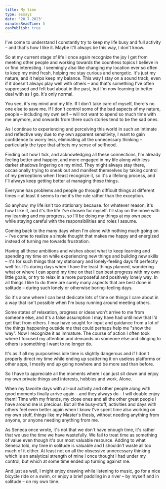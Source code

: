 ```yaml
---
title: My time
type: essays
date: '20.7.2023'
minutesReadTime: 5
canPublish: true
---
```


I've come to understand I constantly try to keep my life busy and full activity – and that's how I like it. Maybe it'll always be this way, I don't know. 

So at my current stage of life I once again recognize the joy I get from meeting other people and working towards the countless topics I believe in or find interesting. I seemingly also like changing my location ever so often to keep my mind fresh, helping me stay curious and energetic. It's just my nature, and it helps keep my balance. This way I stay on a sound track, even if it doesn't always play well with others – and that's something I've often suppressed and felt bad about in the past, but I'm now learning to better deal with as I go. It's only normal.

You see, it's my mind and my life. If I don't take care of myself, there's no one else to save me. If I don't control some of the bad aspects of my nature, people – including my own self – will not want to spend so much time with me anymore, and onwards from there such stories tend to be the sad ones.

As I continue to experiencing and perceiving this world in such an intimate and reflective way due to my own apparent sensitivity, I want to gain confidence to worry less, eliminating all the unnecessary thinking – particularly the type that affects my sense of selfhood. 

Finding out how I tick, and acknowledging all these connections, I'm already feeling better and happier, and more engaged in my life along with less darker shadows lingering on my mind. They might always stay there, occasionally trying to sneak out and manifest themselves by taking control of my perceptions when I least recognize it, so it's a lifelong process, and I'll always keep getting better at managing these things. 

Everyone has problems and people go through difficult things at different times – at least it seems to me it's the rule rather than the exception. 

So anyhow, my life isn't too stationary because. for whatever reason, it's how I like it, and it's the life I've chosen for myself. I'll stay on the move with my learning and my progress, so I'll be doing my things at my own pace while staying careful with the responsibilities and roles I assume. 

Coming back to the many days when I'm alone with nothing much going on – I've come to realize a simple thought that makes me happy and energized instead of turning me towards frustration.

Having all these ambitions and wishes about what to keep learning and spending my time on while experiencing new things and building new skills – it's for such things that my stationary and lonely-feeling days fit perfectly well for. It's during days when I have the least things planned, wondering what or where I can spend my time on that I can best progress with my own little goals, or try to relax in a more purposeful and positively lonely way. In all things I like to do there are surely many aspects that are best done in solitude – during such lonely or otherwise boring-feeling days. 

So it's alone where I can best dedicate lots of time on things I care about in a way that isn't possible when I'm busy running around meeting others. 

Some states of relaxation, progress or ideas won't arrive to me from someone else, and it's a false assumption I may have had until now that I'd get that from others. I may have sought for input and guidance from a lot of the things happening outside me that could perhaps help me "show the way". Now I recognize it as immature. The course of action I often took where I focused my attention and demands on someone else and clinging to others is something I want to no longer do.  

It's as if all my purposeless idle time is slightly dangerous and if I don't properly direct my time while ending up scattering it on useless platforms or other apps, I mostly end up going nowhere and be more sad than before.

So I have to appreciate all the moments where I can just sit down and enjoy my own private things and interests, hobbies and work. Alone.

When my favorite days with all-out activity and other people along with good moments finally arrive again – and they always do – I will double enjoy them! Time with my friends, my close ones and all the other great people I have around me is precious. But all the busy-stuff, activities and days with others feel even better again when I know I've spent time also working on my own stuff, things like my Master's thesis, without needing anything from anyone, or anyone needing anything from me. 

As Seneca once wrote, it's not that we don't have enough time, it's rather that we use the time we have wastefully. We fail to treat time as something of value even though it's our most valuable resource. Adding to what Seneca told, my time in solitude is valuable and I shouldn't waste all too much of it either. At least not on all the obsessive unnecessary thinking which is an analytical strength of mine I once thought I had under my control, but which at some time ended up turning against me. 

And just as well, I might enjoy drawing while listening to music, go for a nice bicycle ride or a swim, or enjoy a brief paddling in a river – by myself and in solitude – on my own time. 
